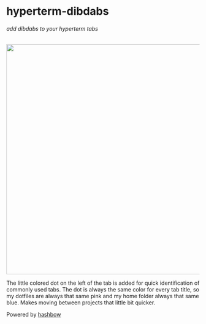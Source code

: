 # hyperterm-dibdabs
###### add dibdabs to your hyperterm tabs

<img width="600" src="https://raw.githubusercontent.com/supercrabtree/hyperterm-dibdabs/master/media/screen-shot.png"/>

The little colored dot on the left of the tab is added for quick identification
of commonly used tabs. The dot is always the same color for every tab title, so
my dotfiles are always that same pink and my home folder always that same blue.
Makes moving between projects that little bit quicker.

Powered by [hashbow](https://www.npmjs.com/package/hashbow)
